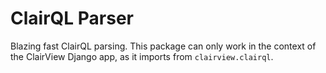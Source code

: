 # ClairQL Parser

Blazing fast ClairQL parsing. This package can only work in the context of the ClairView Django app, as it imports from `clairview.clairql`.
